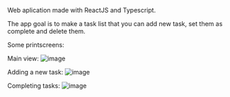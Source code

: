 Web aplication made with ReactJS and Typescript.

The app goal is to make a task list that you can add new task, set them as complete and delete them.

Some printscreens:

Main view:
![image](https://user-images.githubusercontent.com/75786708/163633458-14f119bb-6871-4ab1-b9fe-7982879e3fb1.png)

Adding a new task:
![image](https://user-images.githubusercontent.com/75786708/163633613-77089ae9-984c-4225-8353-c097967090f2.png)

Completing tasks:
![image](https://user-images.githubusercontent.com/75786708/163633649-b4be74bc-63d1-4b63-9097-1450b1e055b5.png)

